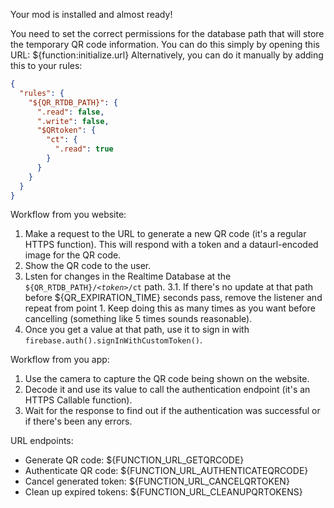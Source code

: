Your mod is installed and almost ready!

You need to set the correct permissions for the database path that will store the temporary QR code information.
You can do this simply by opening this URL: ${function:initialize.url}
Alternatively, you can do it manually by adding this to your rules:

```json
{
  "rules": {
    "${QR_RTDB_PATH}": {
      ".read": false,
      ".write": false,
      "$QRtoken": {
        "ct": {
          ".read": true
        }
      }
    }
  }
}
```

Workflow from you website:

1. Make a request to the URL to generate a new QR code (it's a regular HTTPS function). This will respond with a token and a dataurl-encoded image for the QR code.
2. Show the QR code to the user.
3. Lsten for changes in the Realtime Database at the `${QR_RTDB_PATH}/`*`<token>`*`/ct` path.
   3.1. If there's no update at that path before ${QR_EXPIRATION_TIME} seconds pass, remove the listener and repeat from point 1. Keep doing this as many times as you want before cancelling (something like 5 times sounds reasonable).
4. Once you get a value at that path, use it to sign in with `firebase.auth().signInWithCustomToken()`.

Workflow from you app:

1. Use the camera to capture the QR code being shown on the website.
2. Decode it and use its value to call the authentication endpoint (it's an HTTPS Callable function).
3. Wait for the response to find out if the authentication was successful or if there's been any errors.

URL endpoints:

- Generate QR code: ${FUNCTION_URL_GETQRCODE}
- Authenticate QR code: ${FUNCTION_URL_AUTHENTICATEQRCODE}
- Cancel generated token: ${FUNCTION_URL_CANCELQRTOKEN}
- Clean up expired tokens: ${FUNCTION_URL_CLEANUPQRTOKENS}
